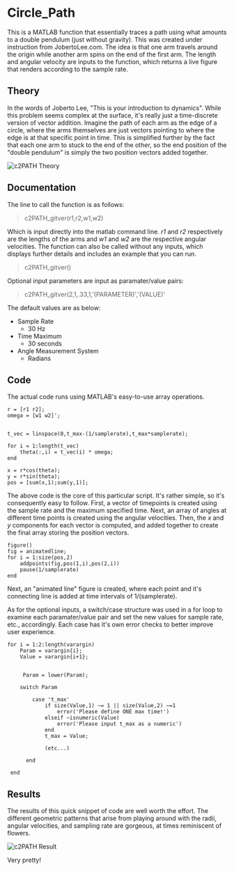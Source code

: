 # Circle_Path
This is a MATLAB function that essentially traces a path using what amounts to a double pendulum (just without gravity). This was created under instruction from JobertoLee.com. The idea is that one arm travels around the origin while another arm spins on the end of the first arm. The length and angular velocity are inputs to the function, which returns a live figure that renders according to the sample rate. 


## Theory
In the words of Joberto Lee, "This is your introduction to dynamics". While this problem seems complex at the surface, it's really just a time-discrete version of vector addition. Imagine the path of each arm as the edge of a circle, where the arms themselves are just vectors pointing to where the edge is at that specific point in time. This is simplified further by the fact that each one arm to stuck to the end of the other, so the end position of the "double pendulum" is simply the two position vectors added together. 

![c2PATH Theory](https://github.com/LiamLee1353/Circle_Path/blob/master/c2PATH%20Theory.jpg)


## Documentation 
The line to call the function is as follows: 
> c2PATH_gitver(r1,r2,w1,w2)

Which is input directly into the matlab command line. *r1* and *r2* respectively are the lengths of the arms and *w1* and *w2* are the respective angular velocities. 
The function can also be called without any inputs, which displays further details and includes an example that you can run. 

> c2PATH_gitver() 

Optional input parameters are input as paramater/value pairs: 

> c2PATH_gitver(2,1,.33,1,'(PARAMETER)','(VALUE)'

The default values are as below: 

- Sample Rate
  - 30 Hz
- Time Maximum 
  - 30 seconds
- Angle Measurement System 
  - Radians


## Code

The actual code runs using MATLAB's easy-to-use array operations. 

```
r = [r1 r2];
omega = [w1 w2]';


t_vec = linspace(0,t_max-(1/samplerate),t_max*samplerate);

for i = 1:length(t_vec)
    theta(:,i) = t_vec(i) * omega;
end

x = r*cos(theta);
y = r*sin(theta);
pos = [sum(x,1);sum(y,1)];

```

The above code is the core of this particular script. It's rather simple, so it's consequently easy to follow. First, a vector of timepoints is created using the sample rate and the maximum specified time. Next, an array of angles at different time points is created using the angular velocities. Then, the *x* and *y* components for each vector is computed, and added together to create the final array storing the position vectors. 

```
figure()
fig = animatedline;
for i = 1:size(pos,2)
    addpoints(fig,pos(1,i),pos(2,i))
    pause(1/samplerate)
end
```

Next, an "animated line" figure is created, where each point and it's connecting line is added at time intervals of 1/(samplerate). 


As for the optional inputs, a switch/case structure was used in a for loop to examine each paramater/value pair and set the new values for sample rate, etc., accordingly. Each case has it's own error checks to better improve user experience. 

```
for i = 1:2:length(varargin)
    Param = varargin{i};
    Value = varargin{i+1};
    
    
     Param = lower(Param);

    switch Param

        case 't_max'
            if size(Value,1) ~= 1 || size(Value,2) ~=1
                error('Please define ONE max time!')
            elseif ~isnumeric(Value)
                error('Please input t_max as a numeric')
            end
            t_max = Value;
            
            (etc...)
            
      end
      
 end

```


## Results

The results of this quick snippet of code are well worth the effort. The different geometric patterns that arise from playing around with the radii, angular velocities, and sampling rate are gorgeous, at times reminiscent of flowers. 

![c2PATH Result](https://github.com/LiamLee1353/Circle_Path/blob/master/PATH.jpg)

Very pretty! 
